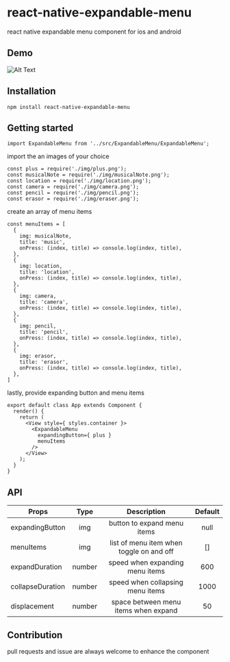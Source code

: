# react-native-expandable-menu
react native expandable menu component for ios and android

## Demo
![Alt Text](https://media.giphy.com/media/9V5eBPh4P5M7gFvY5C/giphy.gif)
## Installation
```npm install react-native-expandable-menu```

## Getting started
```
import ExpandableMenu from '../src/ExpandableMenu/ExpandableMenu';
```
import the an images of your choice
```
const plus = require('./img/plus.png');
const musicalNote = require('./img/musicalNote.png');
const location = require('./img/location.png');
const camera = require('./img/camera.png');
const pencil = require('./img/pencil.png');
const erasor = require('./img/eraser.png');
```
create an array of menu items
```
const menuItems = [
  {
    img: musicalNote,
    title: 'music',
    onPress: (index, title) => console.log(index, title),
  },
  {
    img: location,
    title: 'location',
    onPress: (index, title) => console.log(index, title),
  },
  {
    img: camera,
    title: 'camera',
    onPress: (index, title) => console.log(index, title),
  },
  {
    img: pencil,
    title: 'pencil',
    onPress: (index, title) => console.log(index, title),
  },
  {
    img: erasor,
    title: 'erasor',
    onPress: (index, title) => console.log(index, title),
  },
]
```
lastly, provide expanding button and menu items
```
export default class App extends Component {
  render() {
    return (
      <View style={ styles.container }>
        <ExpandableMenu
          expandingButton={ plus }
          menuItems
        />
      </View>
    );
  }
}
```

## API
| Props    | Type   | Description    | Default    |
| -------- |:------:|:--------------:|:----------:|
| expandingButton  | img  | button to expand menu items  | null   |
| menuItems | img | list of menu item when toggle on and off | [] |
| expandDuration  | number  | speed when expanding menu items  | 600     |
| collapseDuration | number | speed when collapsing menu items | 1000 |
| displacement | number | space between menu items when expand | 50 |

## Contribution
pull requests and issue are always welcome to enhance the component
